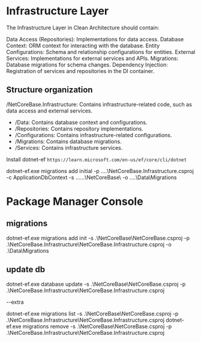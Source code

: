 # Infrastructure Layer

The Infrastructure Layer in Clean Architecture should contain:

Data Access (Repositories): Implementations for data access.
Database Context: ORM context for interacting with the database.
Entity Configurations: Schema and relationship configurations for entities.
External Services: Implementations for external services and APIs.
Migrations: Database migrations for schema changes.
Dependency Injection: Registration of services and repositories in the DI container.

## Structure organization
/NetCoreBase.Infrastructure: Contains infrastructure-related code, such as data access and external services.
- /Data: Contains database context and configurations.
- /Repositories: Contains repository implementations.
- /Configurations: Contains infrastructure-related configurations.
- /Migrations: Contains database migrations.
- /Services: Contains infrastructure services.


Install dotnet-ef
`https://learn.microsoft.com/en-us/ef/core/cli/dotnet`


dotnet-ef.exe migrations add initial -p ..\..\NetCoreBase.Infrastructure.csproj -c ApplicationDbContext -s ..\..\..\NetCoreBase\ -o ..\..\Data\Migrations


# Package Manager Console
## migrations
dotnet-ef.exe migrations add init -s .\NetCoreBase\NetCoreBase.csproj -p .\NetCoreBase.Infrastructure\NetCoreBase.Infrastructure.csproj -o .\Data\Migrations

## update db

dotnet-ef.exe database update -s .\NetCoreBase\NetCoreBase.csproj -p .\NetCoreBase.Infrastructure\NetCoreBase.Infrastructure.csproj

--extra

dotnet-ef.exe migrations list -s .\NetCoreBase\NetCoreBase.csproj -p .\NetCoreBase.Infrastructure\NetCoreBase.Infrastructure.csproj
dotnet-ef.exe migrations remove -s .\NetCoreBase\NetCoreBase.csproj -p .\NetCoreBase.Infrastructure\NetCoreBase.Infrastructure.csproj